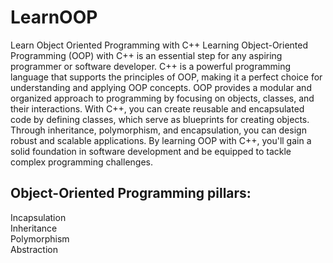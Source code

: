 # LearnOOP
Learn Object Oriented Programming with C++ 
Learning Object-Oriented Programming (OOP) with C++ is an essential step for any aspiring programmer or software developer. C++ is a powerful programming language that supports the principles of OOP, making it a perfect choice for understanding and applying OOP concepts.
OOP provides a modular and organized approach to programming by focusing on objects, classes, and their interactions. With C++, you can create reusable and encapsulated code by defining classes, which serve as blueprints for creating objects. Through inheritance, polymorphism, and encapsulation, you can design robust and scalable applications.
By learning OOP with C++, you'll gain a solid foundation in software development and be equipped to tackle complex programming challenges.
## Object-Oriented Programming pillars:

Incapsulation <br />
Inheritance <br />
Polymorphism <br />
Abstraction

